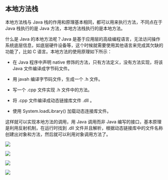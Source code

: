 ## 本地方法栈

本地方法栈与 Java 栈的作用和原理基本相同，都可以用来执行方法，不同点在于 Java 栈执行的是 Java 方法，本地方法栈执行的是本地方法。

什么是 Java 的本地方法呢？Java 是基于应用层的高级编程语言，无法访问操作系统底层信息，如底层硬件设备等，这个时候就需要使用其他语言来完成其欠缺的功能了，比如 C 语言。本地方法的使用原理如下所示：

- 在 Java 程序中声明 native 修饰的方法，只有方法定义，没有方法实现，将该 Java 文件编译成字节码文件。

- 用 javah 编译字节码文件，生成一个 .h 文件。

- 写一个 .cpp 文件实现 .h 文件中的方法。

- 将 .cpp 文件编译成动态链接库文件 .dll 。

- 使用 System.loadLibrary() 加载动态连接库文件。

这样就可以实现本地方法的调用，用 Java 调用而非 Java 编写的接口，基本原理是利用反射机制，在运行时找到 .dll 文件并且解析，根据动态链接库中的文件名称创建出对象和方法，然后就可以利用对象调用方法了。



![](https://youpaiyun.zongqilive.cn/image/20200318134300.png)

![](https://youpaiyun.zongqilive.cn/image/20200319201142.png)

![](https://youpaiyun.zongqilive.cn/image/20200319201551.png)

![](https://youpaiyun.zongqilive.cn/image/20200319201558.png)


































